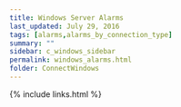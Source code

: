 ```yaml
---
title: Windows Server Alarms
last_updated: July 29, 2016
tags: [alarms,alarms_by_connection_type]
summary: ""
sidebar: c_windows_sidebar
permalink: windows_alarms.html
folder: ConnectWindows
---
```





{% include links.html %}
